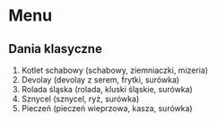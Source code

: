 # Menu

## Dania klasyczne
1. Kotlet schabowy (schabowy, ziemniaczki, mizeria)
2. Devolay (devolay z serem, frytki, surówka)
3. Rolada śląska (rolada, kluski śląskie, surówka)
4. Sznycel (sznycel, ryż, surówka)
5. Pieczeń (pieczeń wieprzowa, kasza, surówka)
